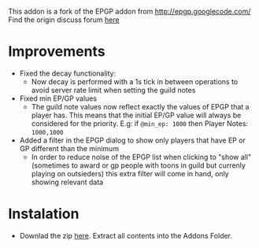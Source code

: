 This addon is a fork of the EPGP addon from http://epgp.googlecode.com/
Find the origin discuss forum [here](http://groups.google.com/group/epgp-discuss)


# Improvements

- Fixed the decay functionality: 
    - Now decay is performed with a 1s tick in between operations to avoid server rate limit when setting the guild notes
- Fixed min EP/GP values
    - The guild note values now reflect exactly the values of EPGP that a player has. This means that the initial EP/GP value will always be considered for the priority. E.g: if `@min_ep: 1000` then Player Notes: `1000,1000`
- Added a filter in the EPGP dialog to show only players that have EP or GP different than the minimum
    - In order to reduce noise of the EPGP list when clicking to "show all" (sometimes to award or gp people with toons in guild but currenly playing on outsieders) this extra filter will come in hand, only showing relevant data

# Instalation 

- Downlad the zip [here](https://github.com/Thrashattack/dfc_epgp/archive/refs/heads/main.zip). Extract all contents into the Addons Folder.

